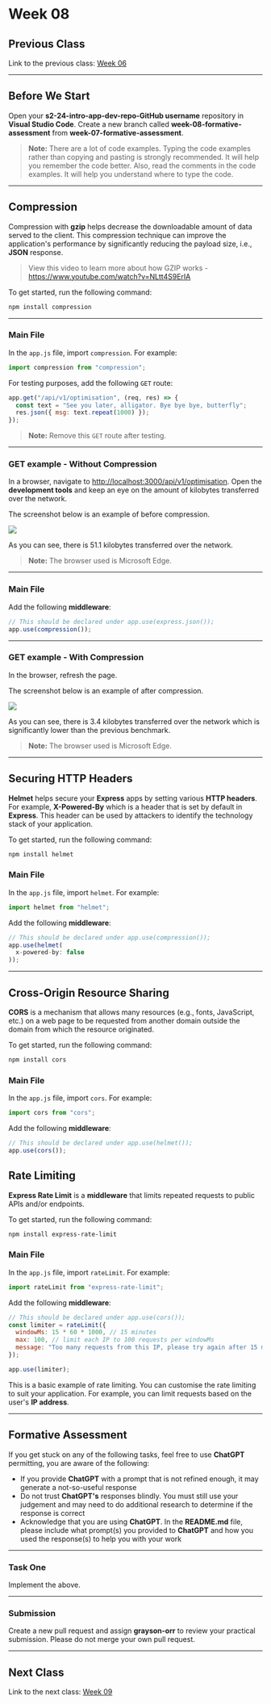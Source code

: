 # Week 08

## Previous Class

Link to the previous class: [Week 06](https://github.com/otago-polytechnic-bit-courses/ID607001-intro-app-dev-concepts/blob/s2-24/lecture-notes/week-08.md)

---

## Before We Start

Open your **s2-24-intro-app-dev-repo-GitHub username** repository in **Visual Studio Code**. Create a new branch called **week-08-formative-assessment** from **week-07-formative-assessment**.

> **Note:** There are a lot of code examples. Typing the code examples rather than copying and pasting is strongly recommended. It will help you remember the code better. Also, read the comments in the code examples. It will help you understand where to type the code.

---

## Compression

Compression with **gzip** helps decrease the downloadable amount of data served to the client. This compression technique can improve the application's performance by significantly reducing the payload size, i.e., **JSON** response.

> View this video to learn more about how GZIP works - <https://www.youtube.com/watch?v=NLtt4S9ErIA>

To get started, run the following command:

```bash
npm install compression
```

---

### Main File

In the `app.js` file, import `compression`. For example:

```js
import compression from "compression";
```

For testing purposes, add the following `GET` route:

```js
app.get("/api/v1/optimisation", (req, res) => {
  const text = "See you later, alligator. Bye bye bye, butterfly";
  res.json({ msg: text.repeat(1000) });
});
```

> **Note:** Remove this `GET` route after testing.

---

### GET example - Without Compression

In a browser, navigate to <http://localhost:3000/api/v1/optimisation>. Open the **development tools** and keep an eye on the amount of kilobytes transferred over the network.

The screenshot below is an example of before compression.

![](<../resources (ignore)/img/08/04-caching-and-compression-4.PNG>)

As you can see, there is 51.1 kilobytes transferred over the network.

> **Note:** The browser used is Microsoft Edge.

---

### Main File

Add the following **middleware**:

```js
// This should be declared under app.use(express.json());
app.use(compression());
```

---

### GET example - With Compression

In the browser, refresh the page.

The screenshot below is an example of after compression.

![](<../resources (ignore)/img/08/04-caching-and-compression-5.PNG>)

As you can see, there is 3.4 kilobytes transferred over the network which is significantly lower than the previous benchmark.

> **Note:** The browser used is Microsoft Edge.

---

## Securing HTTP Headers

**Helmet** helps secure your **Express** apps by setting various **HTTP headers**. For example, **X-Powered-By** which is a header that is set by default in **Express**. This header can be used by attackers to identify the technology stack of your application.

To get started, run the following command:

```bash
npm install helmet
```

### Main File

In the `app.js` file, import `helmet`. For example:

```js
import helmet from "helmet";
```

Add the following **middleware**:

```js
// This should be declared under app.use(compression());
app.use(helmet(
  x-powered-by: false
));
```

---

## Cross-Origin Resource Sharing

**CORS** is a mechanism that allows many resources (e.g., fonts, JavaScript, etc.) on a web page to be requested from another domain outside the domain from which the resource originated.

To get started, run the following command:

```bash
npm install cors
```

### Main File

In the `app.js` file, import `cors`. For example:

```js
import cors from "cors";
```

Add the following **middleware**:

```js
// This should be declared under app.use(helmet());
app.use(cors());
```

## Rate Limiting

**Express Rate Limit** is a **middleware** that limits repeated requests to public APIs and/or endpoints.

To get started, run the following command:

```bash
npm install express-rate-limit
```

### Main File

In the `app.js` file, import `rateLimit`. For example:

```js
import rateLimit from "express-rate-limit";
```

Add the following **middleware**:

```js
// This should be declared under app.use(cors());
const limiter = rateLimit({
  windowMs: 15 * 60 * 1000, // 15 minutes
  max: 100, // limit each IP to 100 requests per windowMs
  message: "Too many requests from this IP, please try again after 15 minutes",
});

app.use(limiter);
```

This is a basic example of rate limiting. You can customise the rate limiting to suit your application. For example, you can limit requests based on the user's **IP address**.

---

## Formative Assessment

If you get stuck on any of the following tasks, feel free to use **ChatGPT** permitting, you are aware of the following:

- If you provide **ChatGPT** with a prompt that is not refined enough, it may generate a not-so-useful response
- Do not trust **ChatGPT's** responses blindly. You must still use your judgement and may need to do additional research to determine if the response is correct
- Acknowledge that you are using **ChatGPT**. In the **README.md** file, please include what prompt(s) you provided to **ChatGPT** and how you used the response(s) to help you with your work

---

### Task One

Implement the above.

---

### Submission

Create a new pull request and assign **grayson-orr** to review your practical submission. Please do not merge your own pull request.

---

## Next Class

Link to the next class: [Week 09](https://github.com/otago-polytechnic-bit-courses/ID607001-intro-app-dev-concepts/blob/s2-24/lecture-notes/week-09.md)
